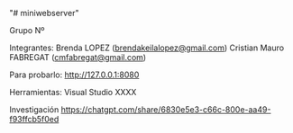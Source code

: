 "# miniwebserver" 

Grupo Nº

Integrantes:
    Brenda LOPEZ (brendakeilalopez@gmail.com)
    Cristian Mauro FABREGAT (cmfabregat@gmail.com)

Para probarlo:
    http://127.0.0.1:8080


Herramientas:
    Visual Studio XXXX

Investigación
    https://chatgpt.com/share/6830e5e3-c66c-800e-aa49-f93ffcb5f0ed
